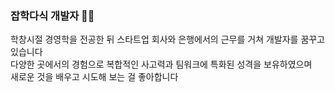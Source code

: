 ### 잡학다식 개발자 :clap::clap: 
<div>학창시절 경영학을 전공한 뒤 스타트업 회사와 은행에서의 근무를 거쳐 개발자를 꿈꾸고 있습니다</div>
<div>다양한 곳에서의 경험으로 복합적인 사고력과 팀워크에 특화된 성격을 보유하였으며</div>
<div>새로운 것을 배우고 시도해 보는 걸 좋아합니다</div>
  
 

<!--
<div>자신도 모르는 자신을 발견시켜 주는 것이 빅데이터다</div>
**qwerty1434/qwerty1434** is a ✨ _special_ ✨ repository because its `README.md` (this file) appears on your GitHub profile.

Here are some ideas to get you started:

- 🔭 I’m currently working on ...
- 🌱 I’m currently learning ...
- 👯 I’m looking to collaborate on ...
- 🤔 I’m looking for help with ...
- 💬 Ask me about ...
- 📫 How to reach me: ...
- 😄 Pronouns: ...
- ⚡ Fun fact: ...
-->

